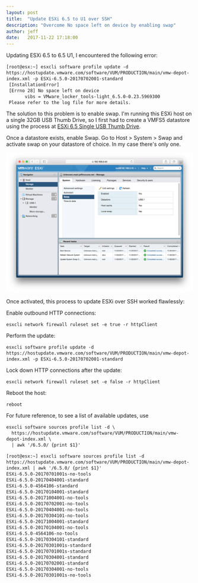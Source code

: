 ```yaml
---
layout: post
title:  "Update ESXi 6.5 to U1 over SSH"
description: "Overcome No space left on device by enabling swap"
author: jeff
date:   2017-11-22 17:18:00
---
```


Updating ESXi 6.5 to 6.5 U1, I encountered the following error:

```
[root@esx:~] esxcli software profile update -d https://hostupdate.vmware.com/software/VUM/PRODUCTION/main/vmw-depot-index.xml -p ESXi-6.5.0-20170702001-standard
 [InstallationError]
 [Errno 28] No space left on device
       vibs = VMware_locker_tools-light_6.5.0-0.23.5969300
 Please refer to the log file for more details.
```

The solution to this problem is to enable swap.  I'm running this ESXi host on
a single 32GB USB Thumb Drive, so I first had to create a VMFS5 datastore using
the process at [ESXi 6.5 Single USB Thumb
Drive](/news/esxi-single-usb-boot-plus-datastore/).

Once a datastore exists, enable Swap.  Go to Host > System > Swap and activate
swap on your datastore of choice.  In my case there's only one.

![Enable Swap](/img/2017-11-22-esxi-update-command-line/01.png)

Once activated, this process to update ESXi over SSH worked flawlessly:

Enable outbound HTTP connections:

    esxcli network firewall ruleset set -e true -r httpClient

Perform the update:

    esxcli software profile update -d https://hostupdate.vmware.com/software/VUM/PRODUCTION/main/vmw-depot-index.xml -p ESXi-6.5.0-20170702001-standard

Lock down HTTP connections after the update:

    esxcli network firewall ruleset set -e false -r httpClient

Reboot the host:

    reboot

For future reference, to see a list of available updates, use

    esxcli software sources profile list -d \
      https://hostupdate.vmware.com/software/VUM/PRODUCTION/main/vmw-depot-index.xml \
      | awk '/6.5.0/ {print $1}'

```
[root@esx:~] esxcli software sources profile list -d https://hostupdate.vmware.com/software/VUM/PRODUCTION/main/vmw-depot-index.xml | awk '/6.5.0/ {print $1}'
ESXi-6.5.0-20170701001s-no-tools
ESXi-6.5.0-20170404001-standard
ESXi-6.5.0-4564106-standard
ESXi-6.5.0-20170104001-standard
ESXi-6.5.0-20171004001-no-tools
ESXi-6.5.0-20170702001-no-tools
ESXi-6.5.0-20170404001-no-tools
ESXi-6.5.0-20170304101-no-tools
ESXi-6.5.0-20171004001-standard
ESXi-6.5.0-20170104001-no-tools
ESXi-6.5.0-4564106-no-tools
ESXi-6.5.0-20170304101-standard
ESXi-6.5.0-20170301001s-standard
ESXi-6.5.0-20170701001s-standard
ESXi-6.5.0-20170304001-standard
ESXi-6.5.0-20170702001-standard
ESXi-6.5.0-20170304001-no-tools
ESXi-6.5.0-20170301001s-no-tools
```
